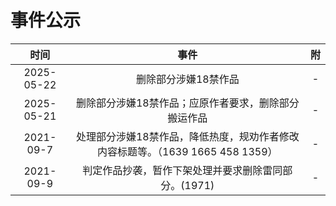 # 事件公示

|   时间    |                        事件                        |  附  |
| :-------: | :------------------------------------------------: | :--: |
| 2025-05-22 | 删除部分涉嫌18禁作品 | - |
| 2025-05-21 | 删除部分涉嫌18禁作品；应原作者要求，删除部分搬运作品 | - |
| 2021-09-7 | 处理部分涉嫌18禁作品，降低热度，规劝作者修改内容标题等。（1639 1665 458 1359） | - |
| 2021-09-9 | 判定作品抄袭，暂作下架处理并要求删除雷同部分。(1971) | - |
